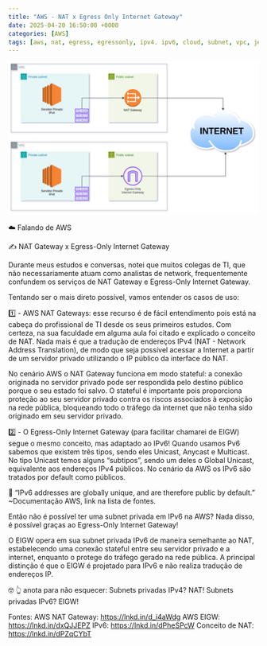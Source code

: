```yaml
---
title: "AWS - NAT x Egress Only Internet Gateway"
date: 2025-04-20 16:50:00 +0000
categories: [AWS]
tags: [aws, nat, egress, egressonly, ipv4. ipv6, cloud, subnet, vpc, jekyll, chirpy, conhecimento]
---
```


![Top Image](/assets/img/natxegress.jpeg)

☁️ Falando de AWS

✍ NAT Gateway x Egress-Only Internet Gateway

Durante meus estudos e conversas, notei que muitos colegas de TI, que não necessariamente atuam como analistas de network, frequentemente confundem os serviços de NAT Gateway e Egress-Only Internet Gateway.

Tentando ser o mais direto possível, vamos entender os casos de uso:

1️⃣ - AWS NAT Gateways: esse recurso é de fácil entendimento pois está na cabeça do profissional de TI desde os seus primeiros estudos. Com certeza, na sua faculdade em alguma aula foi citado e explicado o conceito de NAT. 
Nada mais é que a tradução de endereços IPv4 (NAT - Network Address Translation), de modo que seja possível acessar a Internet a partir de um servidor privado utilizando o IP público da interface do NAT.

No cenário AWS o NAT Gateway funciona em modo stateful: a conexão originada no servidor privado pode ser respondida pelo destino público porque o seu estado foi salvo. O stateful é importante pois proporciona proteção ao seu servidor privado contra os riscos associados à exposição na rede pública, bloqueando todo o tráfego da internet que não tenha sido originado em seu servidor privado.

2️⃣ - O Egress-Only Internet Gateway (para facilitar chamarei de EIGW) segue o mesmo conceito, mas adaptado ao IPv6!
Quando usamos Pv6 sabemos que existem três tipos, sendo eles Unicast, Anycast e Multicast. No tipo Unicast temos alguns “subtipos”, sendo um deles o Global Unicast, equivalente aos endereços IPv4 públicos. No cenário da AWS os IPv6 são tratados por default como públicos.

💭 “IPv6 addresses are globally unique, and are therefore public by default.” ~Documentação AWS, link na lista de fontes.

Então não é possível ter uma subnet privada em IPv6 na AWS? Nada disso, é possível graças ao Egress-Only Internet Gateway!

O EIGW opera em sua subnet privada IPv6 de maneira semelhante ao NAT, estabelecendo uma conexão stateful entre seu servidor privado e a internet, enquanto o protege do tráfego gerado na rede pública. A principal distinção é que o EIGW é projetado para IPv6 e não realiza tradução de endereços IP.

🤓 👆 anota para não esquecer:
Subnets privadas IPv4? NAT!
Subnets privadas IPv6? EIGW!

Fontes:
AWS NAT Gateway: https://lnkd.in/d_i4aWdg
AWS EIGW: https://lnkd.in/dxQJJEPZ 
IPv6: https://lnkd.in/dPheSPcW 
Conceito de NAT: https://lnkd.in/dPZqCYbT 